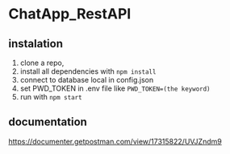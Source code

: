 # ChatApp_RestAPI

## instalation
1. clone a repo,
2. install all dependencies with `npm install`
3. connect to database local in config.json
4. set PWD_TOKEN in .env file like `PWD_TOKEN=(the keyword)`
4. run with `npm start`


## documentation

https://documenter.getpostman.com/view/17315822/UVJZndm9
